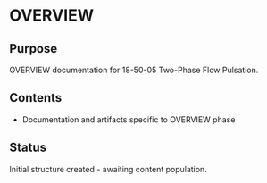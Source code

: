# OVERVIEW

## Purpose
OVERVIEW documentation for 18-50-05 Two-Phase Flow Pulsation.

## Contents
- Documentation and artifacts specific to OVERVIEW phase

## Status
Initial structure created - awaiting content population.

